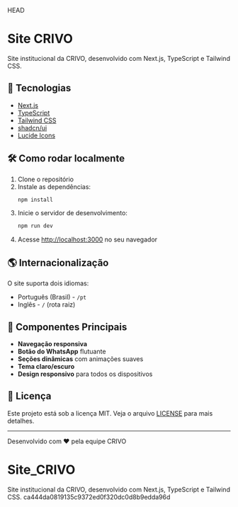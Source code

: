 HEAD
# Site CRIVO

Site institucional da CRIVO, desenvolvido com Next.js, TypeScript e Tailwind CSS.

## 🚀 Tecnologias

- [Next.js](https://nextjs.org/)
- [TypeScript](https://www.typescriptlang.org/)
- [Tailwind CSS](https://tailwindcss.com/)
- [shadcn/ui](https://ui.shadcn.com/)
- [Lucide Icons](https://lucide.dev/)

## 🛠️ Como rodar localmente

1. Clone o repositório
2. Instale as dependências:
   ```bash
   npm install
   ```
3. Inicie o servidor de desenvolvimento:
   ```bash
   npm run dev
   ```
4. Acesse [http://localhost:3000](http://localhost:3000) no seu navegador

## 🌎 Internacionalização

O site suporta dois idiomas:
- Português (Brasil) - `/pt`
- Inglês - `/` (rota raiz)

## 📱 Componentes Principais

- **Navegação responsiva**
- **Botão do WhatsApp** flutuante
- **Seções dinâmicas** com animações suaves
- **Tema claro/escuro**
- **Design responsivo** para todos os dispositivos

## 📄 Licença

Este projeto está sob a licença MIT. Veja o arquivo [LICENSE](LICENSE) para mais detalhes.

---

Desenvolvido com ❤️ pela equipe CRIVO

# Site_CRIVO
Site institucional da CRIVO, desenvolvido com Next.js, TypeScript e Tailwind CSS.
ca444da0819135c9372ed0f320dc0d8b9edda96d
